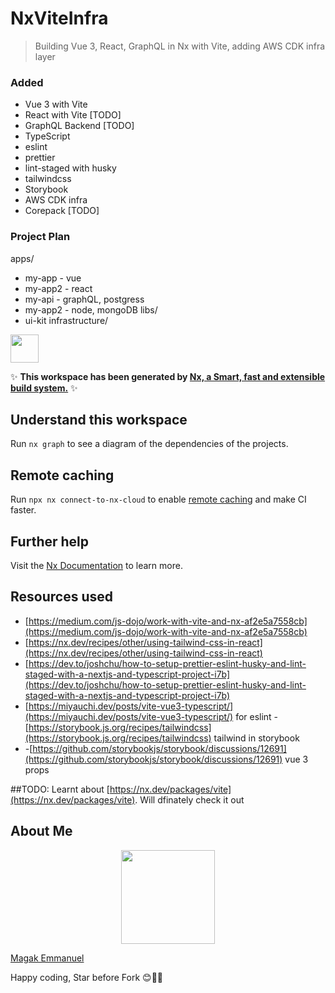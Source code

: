 # NxViteInfra

> Building Vue 3, React, GraphQL in Nx with Vite, adding AWS CDK infra layer

### Added

- Vue 3 with Vite
- React with Vite [TODO]
- GraphQL Backend [TODO]
- TypeScript
- eslint
- prettier
- lint-staged with husky
- tailwindcss
- Storybook
- AWS CDK infra
- Corepack [TODO]

### Project Plan

apps/
 - my-app - vue
 - my-app2 - react
 - my-api - graphQL, postgress
 - my-app2 - node, mongoDB
libs/
 - ui-kit
infrastructure/

<a alt="Nx logo" href="https://nx.dev" target="_blank" rel="noreferrer"><img src="https://raw.githubusercontent.com/nrwl/nx/master/images/nx-logo.png" width="45"></a>

✨ **This workspace has been generated by [Nx, a Smart, fast and extensible build system.](https://nx.dev)** ✨

## Understand this workspace

Run `nx graph` to see a diagram of the dependencies of the projects.

## Remote caching

Run `npx nx connect-to-nx-cloud` to enable [remote caching](https://nx.app) and make CI faster.

## Further help

Visit the [Nx Documentation](https://nx.dev) to learn more.

## Resources used

- [https://medium.com/js-dojo/work-with-vite-and-nx-af2e5a7558cb](https://medium.com/js-dojo/work-with-vite-and-nx-af2e5a7558cb)
- [https://nx.dev/recipes/other/using-tailwind-css-in-react](https://nx.dev/recipes/other/using-tailwind-css-in-react)
- [https://dev.to/joshchu/how-to-setup-prettier-eslint-husky-and-lint-staged-with-a-nextjs-and-typescript-project-i7b](https://dev.to/joshchu/how-to-setup-prettier-eslint-husky-and-lint-staged-with-a-nextjs-and-typescript-project-i7b)
- [https://miyauchi.dev/posts/vite-vue3-typescript/](https://miyauchi.dev/posts/vite-vue3-typescript/) for eslint -[https://storybook.js.org/recipes/tailwindcss](https://storybook.js.org/recipes/tailwindcss) tailwind in storybook
- -[https://github.com/storybookjs/storybook/discussions/12691](https://github.com/storybookjs/storybook/discussions/12691) vue 3 props

##TODO:
Learnt about [https://nx.dev/packages/vite](https://nx.dev/packages/vite). Will dfinately check it out

## About Me

<p align="center"><img src="https://magak.me/assets/images/Geek-logo.png" width="150">

<a target="_blank" href="https://magak.me">Magak Emmanuel</a>

</p>

Happy coding, Star before Fork 😊💪💯
